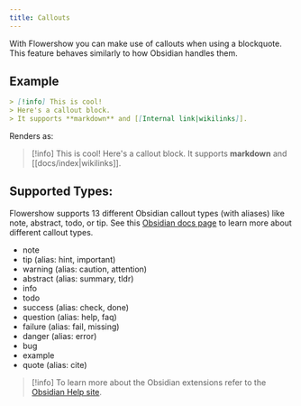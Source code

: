 ```yaml
---
title: Callouts
---
```


With Flowershow you can make use of callouts when using a blockquote. This feature behaves similarly to how Obsidian handles them.

## Example

```md
> [!info] This is cool!
> Here's a callout block.
> It supports **markdown** and [[Internal link|wikilinks]].
```

Renders as:

> [!info] This is cool!
> Here's a callout block.
> It supports **markdown** and [[docs/index|wikilinks]].

## Supported Types:

Flowershow supports 13 different Obsidian callout types (with aliases) like note, abstract, todo, or tip. See this [Obsidian docs page](https://help.obsidian.md/How+to/Use+callouts) to learn more about different callout types.

- note
- tip (alias: hint, important)
- warning (alias: caution, attention)
- abstract (alias: summary, tldr)
- info
- todo
- success (alias: check, done)
- question (alias: help, faq)
- failure (alias: fail, missing)
- danger (alias: error)
- bug
- example
- quote (alias: cite)

> [!info]
> To learn more about the Obsidian extensions refer to the [Obsidian Help site](https://help.obsidian.md/How+to/Format+your+notes).
